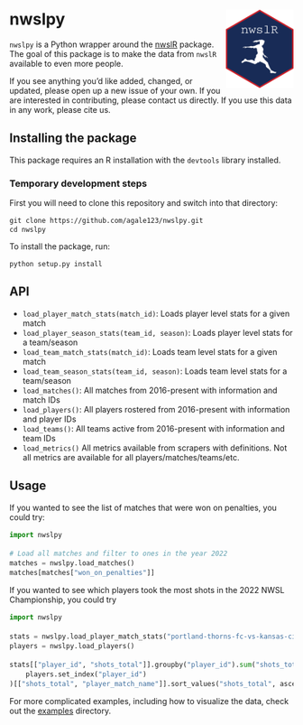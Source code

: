 # nwslpy <img src="nwslR.png" align="right" height="139" />

`nwslpy` is a Python wrapper around the [nwslR](https://github.com/nwslR/nwslR) package. The goal of this package is to make the data from `nwslR` available to even more people.

If you see anything you’d like added, changed, or updated, please open up a new issue of your own. If you are interested in contributing, please contact us directly. If you use this data in any work, please cite us.

## Installing the package

This package requires an R installation with the `devtools` library installed.

### Temporary development steps

First you will need to clone this repository and switch into that directory:

```
git clone https://github.com/agale123/nwslpy.git
cd nwslpy
```

To install the package, run:

```
python setup.py install
```

## API

- `load_player_match_stats(match_id)`: Loads player level stats for a given
  match
- `load_player_season_stats(team_id, season)`: Loads player level stats for a
  team/season
- `load_team_match_stats(match_id)`: Loads team level stats for a given match
- `load_team_season_stats(team_id, season)`: Loads team level stats for a team/season
- `load_matches()`: All matches from 2016-present with information and
  match IDs
- `load_players()`: All players rostered from 2016-present with
  information and player IDs
- `load_teams()`: All teams active from 2016-present with information
  and team IDs
- `load_metrics()` All metrics available from scrapers with definitions.
  Not all metrics are available for all players/matches/teams/etc.

## Usage

If you wanted to see the list of matches that were won on penalties, you could try:

```py
import nwslpy

# Load all matches and filter to ones in the year 2022
matches = nwslpy.load_matches()
matches[matches["won_on_penalties"]]
```

If you wanted to see which players took the most shots in the 2022 NWSL Championship, you could try 

```py
import nwslpy

stats = nwslpy.load_player_match_stats("portland-thorns-fc-vs-kansas-city-current-2022-10-29")
players = nwslpy.load_players()

stats[["player_id", "shots_total"]].groupby("player_id").sum("shots_total").join(
    players.set_index("player_id")
)[["shots_total", "player_match_name"]].sort_values("shots_total", ascending=False)
```

For more complicated examples, including how to visualize the data, check out the [examples](examples/) directory.
